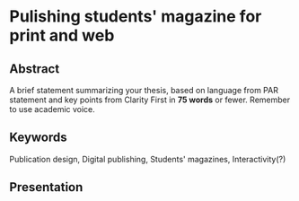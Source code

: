 # Pulishing students' magazine for print and web

## Abstract

A brief statement summarizing your thesis, based on language from PAR statement and key points from Clarity First in **75 words** or fewer. Remember to use academic voice.

## Keywords

Publication design, Digital publishing, Students' magazines, Interactivity(?)

## Presentation

